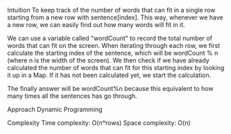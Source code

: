 Intuition
To keep track of the number of words that can fit in a single row starting from a new row with sentence[index]. This way, whenever we have a new row, we can easily find out how many words will fit in it.

We can use a variable called "wordCount" to record the total number of words that can fit on the screen. When iterating through each row, we first calculate the starting index of the sentence, which will be wordCount % n (where n is the width of the screen). We then check if we have already calculated the number of words that can fit for this starting index by looking it up in a Map. If it has not been calculated yet, we start the calculation.

The finally answer will be wordCount%n because this equivalent to how many times all the sentences has go through.

Approach
Dynamic Programming

Complexity
Time complexity: O(n*rows)
Space complexity: O(n)
